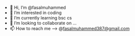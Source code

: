 - 👋 Hi, I’m @fasalmuhammed
- 👀 I’m interested in coding 
- 🌱 I’m currently learning bsc cs
- 💞️ I’m looking to collaborate on ...
- 📫 How to reach me --> @fasalmuhammed387@gmail.com

<!---
fasalmuhammed/fasalmuhammed is a ✨ special ✨ repository because its `README.md` (this file) appears on your GitHub profile.
You can click the Preview link to take a look at your changes.
--->
